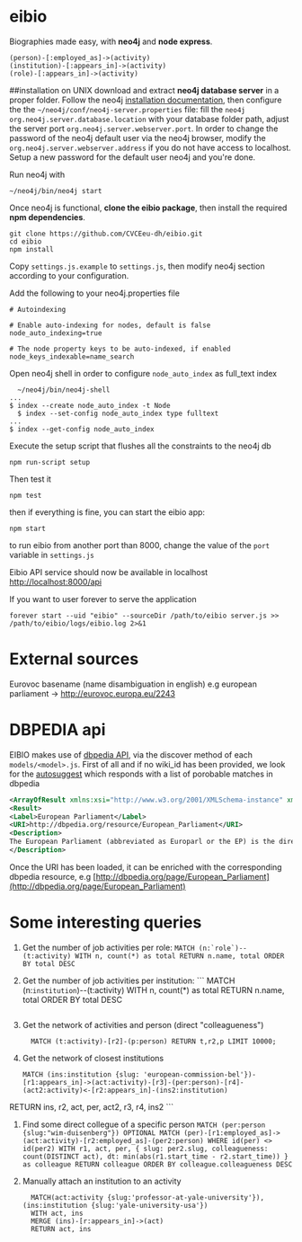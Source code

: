 # eibio
Biographies made easy, with **neo4j** and **node express**.

	(person)-[:employed_as]->(activity)
	(institution)-[:appears_in]->(activity)
	(role)-[:appears_in]->(activity)


##installation on UNIX
download and extract **neo4j database server** in a proper folder. Follow the neo4j [installation documentation](http://neo4j.com/docs/stable/server-installation.html#linux-install), then configure the the `~/neo4j/conf/neo4j-server.properties` file: fill the `neo4j org.neo4j.server.database.location` with your database folder path, adjust the server port `org.neo4j.server.webserver.port`.
In order to change the password of the neo4j default user via the neo4j browser, modify the `org.neo4j.server.webserver.address` if you do not have access to localhost. Setup a new password for the default user neo4j and you're done.

Run neo4j with
  
  	~/neo4j/bin/neo4j start

Once neo4j is functional, __clone the eibio package__, then install the required __npm dependencies__.

  	git clone https://github.com/CVCEeu-dh/eibio.git
  	cd eibio
  	npm install

Copy `settings.js.example` to `settings.js`, then modify neo4j section according to your configuration.

Add the following to your neo4j.properties file

    # Autoindexing

    # Enable auto-indexing for nodes, default is false
    node_auto_indexing=true

    # The node property keys to be auto-indexed, if enabled
    node_keys_indexable=name_search


Open neo4j shell in order to configure `node_auto_index` as full_text index

	  ~/neo4j/bin/neo4j-shell
    ...
    $ index --create node_auto_index -t Node
	  $ index --set-config node_auto_index type fulltext
    ...
    $ index --get-config node_auto_index


Execute the setup script that flushes all the constraints to the neo4j db

    npm run-script setup

Then test it
  
  	npm test

then if everything is fine, you can start the eibio app:

  	npm start

to run eibio from another port than 8000, change the value of the `port` variable in `settings.js`

Eibio API service should now be available in localhost [http://localhost:8000/api](http://localhost:8000/api)

If you want to user forever to serve the application
	
	forever start --uid "eibio" --sourceDir /path/to/eibio server.js >>  /path/to/eibio/logs/eibio.log 2>&1

# External sources
Eurovoc basename (name disambiguation in english)
e.g european parliament -> http://eurovoc.europa.eu/2243

# DBPEDIA api
EIBIO makes use of [dbpedia API](http://wiki.dbpedia.org/), via the discover method of each `models/<model>.js`.
First of all and if no wiki_id has been provided, we look for the [autosuggest](http://lookup.dbpedia.org/api/search.asmx/PrefixSearch?MaxHits=5&QueryString=European%20Parliament)
which responds with a list of porobable matches in dbpedia
  ```xml
  <ArrayOfResult xmlns:xsi="http://www.w3.org/2001/XMLSchema-instance" xmlns:xsd="http://www.w3.org/2001/XMLSchema" xmlns="http://lookup.dbpedia.org/">
  <Result>
  <Label>European Parliament</Label>
  <URI>http://dbpedia.org/resource/European_Parliament</URI>
  <Description>
  The European Parliament (abbreviated as Europarl or the EP) is the directly elected parliamentary institution of the European Union (EU). Together with the Council of the European Union (the Council) and the European Commission, it exercises the legislative function of the EU and it has been described as one of the most powerful legislatures in the world.
  </Description>
  ```
Once the URI has been loaded, it can be enriched with the corresponding dbpedia resource, e.g
[http://dbpedia.org/page/European_Parliament](http://dbpedia.org/page/European_Parliament)
  


  
# Some interesting queries
1. Get the number of job activities per role:
		```
    	MATCH (n:`role`)--(t:activity)
		    WITH n, count(*) as total
		  RETURN n.name, total ORDER BY total DESC
		```
  
1. Get the number of job activities per institution:
		```
    	MATCH (n:`institution`)--(t:activity)
		    WITH n, count(*) as total
		  RETURN n.name, total ORDER BY total DESC
  	```

1. Get the network of activities and person (direct "colleagueness")
    ```
      MATCH (t:activity)-[r2]-(p:person) RETURN t,r2,p LIMIT 10000;
    ```

1. Get the network of closest institutions
    ```
    MATCH (ins:institution {slug: 'european-commission-bel'})-[r1:appears_in]->(act:activity)-[r3]-(per:person)-[r4]-(act2:activity)<-[r2:appears_in]-(ins2:institution)
RETURN ins, r2, act, per, act2, r3, r4, ins2
    ```
1. Find some direct collegue of a specific person
		```
    	MATCH (per:person {slug:"wim-duisenberg"})
    	OPTIONAL MATCH (per)-[r1:employed_as]->(act:activity)-[r2:employed_as]-(per2:person)
    	WHERE id(per) <> id(per2)
	    WITH r1, act, per, {
	     slug: per2.slug,
	     colleagueness: count(DISTINCT act),
	     dt: min(abs(r1.start_time - r2.start_time))
	    } as colleague
	    RETURN colleague
	    ORDER BY colleague.colleagueness DESC
		```
    
1. Manually attach an institution to an activity
    
    ```
      MATCH(act:activity {slug:'professor-at-yale-university'}), (ins:institution {slug:'yale-university-usa'})
      WITH act, ins
      MERGE (ins)-[r:appears_in]->(act)
      RETURN act, ins
    ```
